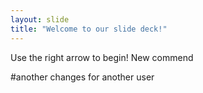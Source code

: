 ```yaml
---
layout: slide
title: "Welcome to our slide deck!"
---
```


Use the right arrow to begin! New commend


#another changes for another user

